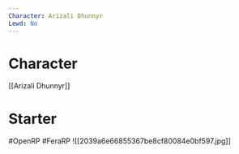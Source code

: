 ```yaml
---
Character: Arizali Dhunnyr
Lewd: No
---
```

# Character
[[Arizali Dhunnyr]]

# Starter


#OpenRP #FeraRP
![[2039a6e66855367be8cf80084e0bf597.jpg]]